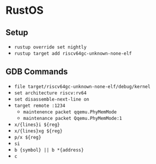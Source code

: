 # RustOS

## Setup
* `rustup override set nightly`
* `rustup target add riscv64gc-unknown-none-elf`

## GDB Commands
* `file target/riscv64gc-unknown-none-elf/debug/kernel`
* `set architecture riscv:rv64`
* `set disassemble-next-line on`
* `target remote :1234`
  * `maintenence packet qqemu.PhyMemMode`
  * `maintenance packet Qqemu.PhyMemMode:1`
* `x/{lines}i ${reg}`
* `x/{lines}xg ${reg}`
* `p/x ${reg}`
* `si`
* `b {symbol} || b *{address}`
* `c`
